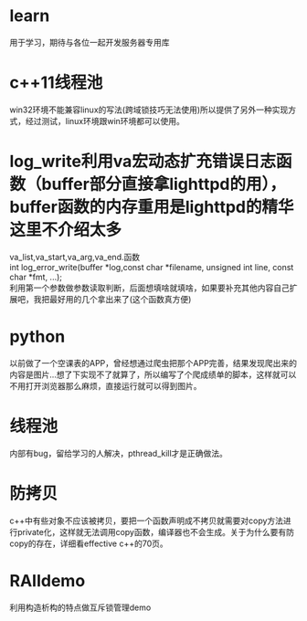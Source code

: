 # learn
用于学习，期待与各位一起开发服务器专用库
# c++11线程池  
win32环境不能兼容linux的写法(跨域锁技巧无法使用)所以提供了另外一种实现方式，经过测试，linux环境跟win环境都可以使用。
# log_write利用va宏动态扩充错误日志函数（buffer部分直接拿lighttpd的用），buffer函数的内存重用是lighttpd的精华这里不介绍太多
va_list,va_start,va_arg,va_end.函数  
int log_error_write(buffer *log,const char *filename, unsigned int line, const char *fmt, ...);  
利用第一个参数做参数读取判断，后面想填啥就填啥，如果要补充其他内容自己扩展吧，我把最好用的几个拿出来了(这个函数真方便)
# python
以前做了一个空课表的APP，曾经想通过爬虫把那个APP完善，结果发现爬出来的内容是图片...想了下实现不了就算了，所以编写了个爬成绩单的脚本，这样就可以不用打开浏览器那么麻烦，直接运行就可以得到图片。
# 线程池
内部有bug，留给学习的人解决，pthread_kill才是正确做法。
# 防拷贝
c++中有些对象不应该被拷贝，要把一个函数声明成不拷贝就需要对copy方法进行private化，这样就无法调用copy函数，编译器也不会生成。关于为什么要有防copy的存在，详细看effective c++的70页。
# RAIIdemo
利用构造析构的特点做互斥锁管理demo
